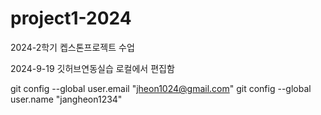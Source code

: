 # project1-2024
2024-2학기 켑스톤프로젝트 수업

2024-9-19 깃허브연동실습
로컬에서 편집함

  git config --global user.email "jheon1024@gmail.com"
  git config --global user.name "jangheon1234"